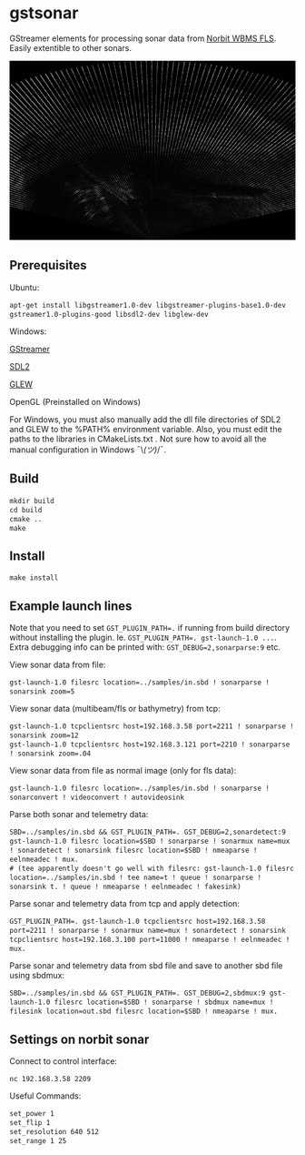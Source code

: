 # gstsonar

GStreamer elements for processing sonar data from [Norbit WBMS FLS](https://norbit.com/subsea/products/).
Easily extentible to other sonars.

![sonar image](sonarsink-image.png)

## Prerequisites

Ubuntu:

```
apt-get install libgstreamer1.0-dev libgstreamer-plugins-base1.0-dev gstreamer1.0-plugins-good libsdl2-dev libglew-dev
```

Windows:

[GStreamer](https://gstreamer.freedesktop.org/download/)

[SDL2](https://buildbot.libsdl.org/sdl-builds/sdl-visualstudio-amd64/)

[GLEW](https://sourceforge.net/projects/glew/)

OpenGL (Preinstalled on Windows)

For Windows, you must also manually add the dll file directories of SDL2 and GLEW to the %PATH% environment variable.
Also, you must edit the paths to the libraries in CMakeLists.txt .
Not sure how to avoid all the manual configuration in Windows ¯\\_(ツ)_/¯.

## Build

```
mkdir build
cd build
cmake ..
make
```

## Install
```
make install
```


## Example launch lines

Note that you need to set `GST_PLUGIN_PATH=.` if running from build directory without installing the plugin.
Ie. `GST_PLUGIN_PATH=. gst-launch-1.0 ...`.
Extra debugging info can be printed with: `GST_DEBUG=2,sonarparse:9` etc.

View sonar data from file:

```
gst-launch-1.0 filesrc location=../samples/in.sbd ! sonarparse ! sonarsink zoom=5
```

View sonar data (multibeam/fls or bathymetry) from tcp:

```
gst-launch-1.0 tcpclientsrc host=192.168.3.58 port=2211 ! sonarparse ! sonarsink zoom=12
gst-launch-1.0 tcpclientsrc host=192.168.3.121 port=2210 ! sonarparse ! sonarsink zoom=.04
```


View sonar data from file as normal image (only for fls data):
```
gst-launch-1.0 filesrc location=../samples/in.sbd ! sonarparse ! sonarconvert ! videoconvert ! autovideosink
```

Parse both sonar and telemetry data:
```
SBD=../samples/in.sbd && GST_PLUGIN_PATH=. GST_DEBUG=2,sonardetect:9 gst-launch-1.0 filesrc location=$SBD ! sonarparse ! sonarmux name=mux ! sonardetect ! sonarsink filesrc location=$SBD ! nmeaparse ! eelnmeadec ! mux.
# (tee apparently doesn't go well with filesrc: gst-launch-1.0 filesrc location=../samples/in.sbd ! tee name=t ! queue ! sonarparse ! sonarsink t. ! queue ! nmeaparse ! eelnmeadec ! fakesink)
```

Parse sonar and telemetry data from tcp and apply detection:
```
GST_PLUGIN_PATH=. gst-launch-1.0 tcpclientsrc host=192.168.3.58 port=2211 ! sonarparse ! sonarmux name=mux ! sonardetect ! sonarsink tcpclientsrc host=192.168.3.100 port=11000 ! nmeaparse ! eelnmeadec ! mux.
```

Parse sonar and telemetry data from sbd file and save to another sbd file using sbdmux:
```
SBD=../samples/in.sbd && GST_PLUGIN_PATH=. GST_DEBUG=2,sbdmux:9 gst-launch-1.0 filesrc location=$SBD ! sonarparse ! sbdmux name=mux ! filesink location=out.sbd filesrc location=$SBD ! nmeaparse ! mux.
```

## Settings on norbit sonar

Connect to control interface:
```
nc 192.168.3.58 2209
```

Useful Commands:
```
set_power 1
set_flip 1
set_resolution 640 512
set_range 1 25
```
